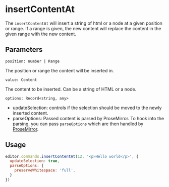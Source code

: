 # insertContentAt
The `insertContentAt` will insert a string of html or a node at a given position or range. If a range is given, the new content will replace the content in the given range with the new content.

## Parameters
`position: number | Range`

The position or range the content will be inserted in.

`value: Content`

The content to be inserted. Can be a string of HTML or a node.

`options: Record<string, any>`

* updateSelection: controls if the selection should be moved to the newly inserted content.
* parseOptions: Passed content is parsed by ProseMirror. To hook into the parsing, you can pass `parseOptions` which are then handled by [ProseMirror](https://prosemirror.net/docs/ref/#model.ParseOptions).

## Usage
```js
editor.commands.insertContentAt(12, '<p>Hello world</p>', {
  updateSelection: true,
  parseOptions: {
    preserveWhitespace: 'full',
  }
})
```
